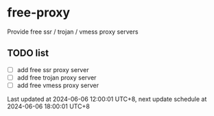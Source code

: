 
# free-proxy
Provide free ssr / trojan / vmess proxy servers


## TODO list
- [ ] add free ssr proxy server
- [ ] add free trojan proxy server
- [ ] add free vmess proxy server

Last updated at 2024-06-06 12:00:01 UTC+8, next update schedule at 2024-06-06 18:00:01 UTC+8

